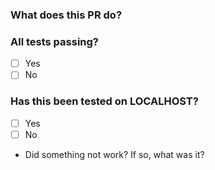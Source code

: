 ### What does this PR do?


### All tests passing?
- [ ] Yes
- [ ] No

### Has this been tested on LOCALHOST?
- [ ] Yes
- [ ] No
- Did something not work? If so, what was it?
